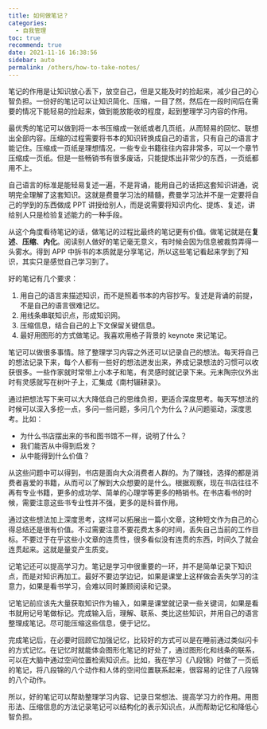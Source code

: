 ```yaml
---
title: 如何做笔记？
categories: 
  - 自我管理
toc: true
recommend: true
date: 2021-11-16 16:38:56
sidebar: auto
permalink: /others/how-to-take-notes/
---
```




笔记的作用是让知识放心丢下，放空自己，但是又能及时的捡起来，减少自己的心智负担。一份好的笔记可以让知识简化、压缩，一目了然，然后在一段时间后在需要的情况下能轻易的捡起来，做到能放能收的程度，起到整理学习内容的作用。

最优秀的笔记可以做到将一本书压缩成一张纸或者几页纸，从而轻易的回忆、联想出全部内容。压缩的过程需要将书本的知识转换成自己的语言，只有自己的语言才能记住。压缩成一页纸是理想情况，一些专业书籍往往内容非常多，可以一个章节压缩成一页纸。但是一些畅销书有很多废话，只能提炼出非常少的东西，一页纸都用不上。

自己语言的标准是能轻易复述一遍，不是背诵，能用自己的话把这套知识讲通，说明完全理解了这套知识。这就是费曼学习法的精髓，费曼学习法并不是一定要将自己的学到的东西做成 PPT 讲授给别人，而是说需要将知识内化、提炼、复述，讲给别人只是检验复述能力的一种手段。

从这个角度看待笔记的话，做笔记的过程比最终的笔记更有价值。做笔记就是在**复述**、**压缩**、**内化**。阅读别人做好的笔记毫无意义，有时候会因为信息被裁剪弄得一头雾水。得到 APP 中拆书的本质就是分享笔记，所以这些笔记看起来学到了知识，其实只是感觉自己学习到了。

好的笔记有几个要求：

1. 用自己的语言来描述知识，而不是照着书本的内容抄写。复述是背诵的前提，不是自己的语言很难记忆。
2. 用线条串联知识点，形成知识网。
3. 压缩信息，结合自己的上下文保留关键信息。
4. 最好用图形的方式做笔记。我喜欢用格子背景的 keynote 来记笔记。

笔记可以做很多事情。除了整理学习内容之外还可以记录自己的想法。每天将自己的想法记录下来，每个人都有一些好的想法迸发出来，养成记录想法的习惯可以收获很多。一些作家就时常带上小本子和笔，有灵感时就记录下来。元末陶宗仪外出时有灵感就写在树叶子上，汇集成《南村辍耕录》。

通过把想法写下来可以大大降低自己的思维负担，更适合深度思考。每天写想法的时候可以深入多挖一点，多问一些问题，多问几个为什么？从问题驱动，深度思考。比如：

- 为什么书店摆出来的书和图书馆不一样，说明了什么？
- 我们能否从中得到启发？
- 从中能得到什么价值？

从这些问题中可以得到，书店是面向大众消费者人群的。为了赚钱，选择的都是消费者喜爱的书籍，从而可以了解到大众想要的是什么。根据观察，现在书店往往不再有专业书籍，更多的成功学、简单的心理学等更多的畅销书。在书店看书的时候，需要注意这些书专业性并不强，更多的是科普作用。

通过这些想法加上深度思考，这样可以拓展出一篇小文章，这种短文作为自己的心得总结还是很有价值。不过需要注意不要花费太多的时间，丢失自己当前的工作目标。不要过于在乎这些小文章的连贯性，很多看似没有连贯的东西，时间久了就会连贯起来。这就是量变产生质变。

记笔记还可以提高学习力。笔记是学习中很重要的一环，并不是简单记录下知识点，而是对知识再加工。最好不要边学边记，如果是课堂上这样做会丢失学习的注意力，如果是看书学习，会难以同时兼顾阅读和记录。

记笔记前应该先大量获取知识作为输入，如果是课堂就记录一些关键词，如果是看书就用记号笔做标记。完成输入后，理解、联系、类比这些知识，并用自己的语言整理成笔记。尽可能压缩这些信息，便于记忆。

完成笔记后，在必要时回顾它加强记忆，比较好的方式可以是在睡前通过类似闪卡的方式记忆。在记忆时就能体会图形化笔记的好处了，通过图形化和线条的联系，可以在大脑中通过空间位置检索知识点。比如，我在学习《八段锦》时做了一页纸的笔记，将八段锦的八个动作和人体的空间位置联系起来，很容易的记住了八段锦的八个动作。

所以，好的笔记可以帮助整理学习内容、记录日常想法、提高学习力的作用。用图形法、压缩信息的方法记录笔记可以结构化的表示知识点，从而帮助记忆和降低心智负担。
